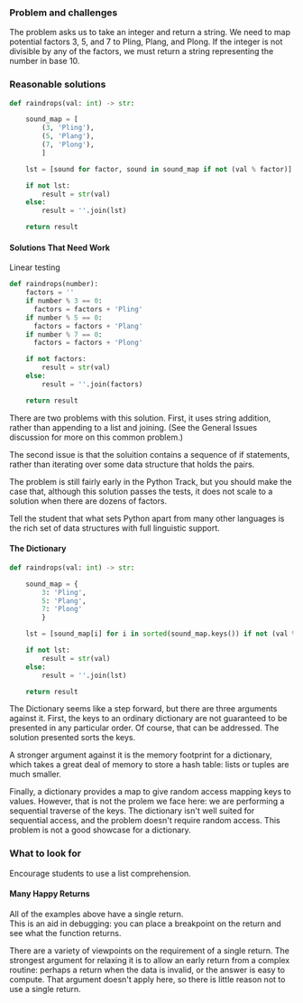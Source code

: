 ### Problem and challenges

The problem asks us to take an integer and return a string.
We need to map potential factors 3, 5, and 7 to Pling, Plang, and Plong.
If the integer is not divisible by any of the factors, we must
return a string representing the number in base 10.

### Reasonable solutions

```python
def raindrops(val: int) -> str:

    sound_map = [
        (3, 'Pling'),
        (5, 'Plang'),
        (7, 'Plong'),
        ]

    lst = [sound for factor, sound in sound_map if not (val % factor)]

    if not lst:
        result = str(val)
    else:
        result = ''.join(lst)

    return result
```

#### Solutions That Need Work

Linear testing

```python
def raindrops(number):
    factors = ''
    if number % 3 == 0:
      factors = factors + 'Pling'
    if number % 5 == 0:
      factors = factors + 'Plang'
    if number % 7 == 0:
      factors = factors + 'Plong'

    if not factors:
        result = str(val)
    else:
        result = ''.join(factors)

    return result
```

There are two problems with this solution.
First, it uses string addition,
rather than appending to a list and joining.
(See the General Issues discussion for more
on this common problem.)

The second issue is that the soluition contains
a sequence of if statements, rather than iterating
over some data structure that holds the pairs.

The problem is still fairly early in the Python 
Track, but you should make the case that, although
this solution passes the tests, it does not scale
to a solution when there are dozens of factors.

Tell the student that what sets Python apart
from many other languages is the rich set of 
data structures with full linguistic support.

#### The Dictionary

```python
def raindrops(val: int) -> str:

    sound_map = {
        3: 'Pling',
        5: 'Plang',
        7: 'Plong'
        }

    lst = [sound_map[i] for i in sorted(sound_map.keys()) if not (val % i)]

    if not lst:
        result = str(val)
    else:
        result = ''.join(lst)

    return result
```

The Dictionary seems like a step forward, but there are three arguments
against it. First, the keys to an ordinary dictionary are not
guaranteed to be presented in any particular order. Of course,
that can be addressed. The solution presented sorts the keys.

A stronger argument against it is the memory footprint for a
dictionary, which takes a great deal of memory to store
a hash table: lists or tuples are much smaller.  

Finally, a dictionary provides a map to give
random access mapping keys to values.
However, that is not the prolem we face here:
we are performing a sequential traverse of the 
keys. 
The dictionary isn't well suited for sequential
access, and the problem doesn't require random
access. 
This problem is not a good showcase for a dictionary.   

### What to look for

Encourage students to use a list comprehension.

#### Many Happy Returns

All of the examples above have a single return.  
This is an aid in debugging: you can place a 
breakpoint on the return and see what the function
returns.  

There are a variety of viewpoints on the requirement
of a single return. The strongest argument for
relaxing it is to allow an early return from a 
complex routine: perhaps a return when the data
is invalid, or the answer is easy to compute. 
That argument doesn't apply here, so there is
little reason not to use a single return. 
